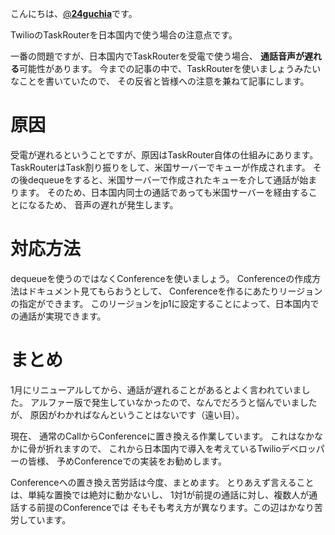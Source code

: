 こんにちは、[@**24guchia**](https://twitter.com/24guchia)です。

TwilioのTaskRouterを日本国内で使う場合の注意点です。

一番の問題ですが、日本国内でTaskRouterを受電で使う場合、
**通話音声が遅れる**可能性があります。
今までの記事の中で、TaskRouterを使いましょうみたいなことを書いていたので、
その反省と皆様への注意を兼ねて記事にします。

# 原因

受電が遅れるということですが、原因はTaskRouter自体の仕組みにあります。
TaskRouterはTask割り振りをして、米国サーバーでキューが作成されます。
その後dequeueをすると、米国サーバーで作成されたキューを介して通話が始まります。
そのため、日本国内同士の通話であっても米国サーバーを経由することになるため、
音声の遅れが発生します。

# 対応方法

dequeueを使うのではなくConferenceを使いましょう。
Conferenceの作成方法はドキュメント見てもらおうとして、
Conferenceを作るにあたりリージョンの指定ができます。
このリージョンをjp1に設定することによって、日本国内での通話が実現できます。

# まとめ

1月にリニューアルしてから、通話が遅れることがあるとよく言われていました。
アルファー版で発生していなかったので、なんでだろうと悩んでいましたが、
原因がわかればなんということはないです（遠い目）。

現在、 通常のCallからConferenceに置き換える作業しています。
これはなかなかに骨が折れますので、
これから日本国内で導入を考えているTwilioデベロッパーの皆様、
予めConferenceでの実装をお勧めします。 

Conferenceへの置き換え苦労話は今度、まとめます。
とりあえず言えることは、単純な置換では絶対に動かないし、
1対1が前提の通話に対し、複数人が通話する前提のConferenceでは
そもそも考え方が異なります。この辺はかなり苦労しています。
